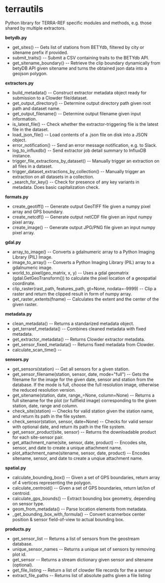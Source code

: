 # terrautils
Python library for TERRA-REF specific modules and methods, e.g. those shared by multiple extractors.

**betydb.py**
* get\_sites() -- Gets list of stations from BETYdb, filtered by city or sitename prefix if provided.
* submit\_traits() -- Submit a CSV containing traits to the BETYdb API.
* get\_sitename\_boundary() -- Retrieve the clip boundary dynamically from betyDB API given sitename
    and turns the obtained json data into a geojson polygon.

**extractors.py**
* build\_metadata() -- Construct extractor metadata object ready for submission to a Clowder file/dataset.
* get\_output\_directory() -- Determine output directory path given root path and dataset name.
* get\_output\_filename() -- Determine output filename given input information.
* is\_latest\_file() -- Check whether the extractor-triggering file is the latest file in the dataset.
* load\_json\_file() -- Load contents of a .json file on disk into a JSON object.
* error\_notification() -- Send an error message notification, e.g. to Slack.
* log\_to\_influxdb() -- Send extractor job detail summary to InfluxDB instance.
* trigger\_file\_extractions\_by\_dataset() -- Manually trigger an extraction on all files in a dataset.
* trigger\_dataset\_extractions\_by\_collection() -- Manually trigger an extraction on all datasets in a collection.
* \_search\_for\_key() -- Check for presence of any key variants in metadata. Does basic capitalization check.

**formats.py**
* create\_geotiff() -- Generate output GeoTIFF file given a numpy pixel array and GPS boundary.
* create\_netcdf() -- Generate output netCDF file given an input numpy pixel array.
* create\_image() -- Generate output JPG/PNG file given an input numpy pixel array.

**gdal.py**
* array\_to\_image() -- Converts a gdalnumeric array to a Python Imaging Library (PIL) Image.
* image\_to\_array() -- Converts a Python Imaging Library (PIL) array to a gdalnumeric image.
* world\_to\_pixel(geo\_matrix, x, y) -- Uses a gdal geomatrix (gdal.GetGeoTransform()) to calculate the 
    pixel location of a geospatial coordinate.
* clip\_raster(rast\_path, features\_path, gt=None, nodata=-9999) -- Clip a raster and return the clipped
    result in form of numpy array.
* get\_raster\_extents(fname) -- Calculates the extent and the center of the given raster.

**metadata.py**
* clean\_metadata() -- Returns a standarized metadata object.
* get\_terraref\_metadata() -- Combines cleaned metadata with fixed metadata.
* get\_extractor\_metadata() -- Returns Clowder extractor metadata.
* get\_sensor\_fixed\_metadata() -- Returns fixed metadata from Clowder.
* calculate\_scan\_time() -- 

**sensors.py**
* get\_sensors(station) -- Get all sensors for a given station.
* get\_sensor\_filename(station, sensor, date, mode="full") -- Gets the filename for the image for the 
    given date, sensor and station from the database. If the mode is full, choose the full resolution 
    image, otherwise the reduced resolution version.
* get\_sitename(station, date, range\_=None, column=None) -- Returns a full sitename for the plot (or 
    fullfield image) corresponding to the given station, date, range and column.
* check\_site(station) -- Checks for valid station given the station name, and return its path in the 
    file system.
* check\_sensor(station, sensor, date=None) -- Checks for valid sensor with optional date, and return 
    its path in the file system.
* get\_sensor\_product(site, sensor) -- Returns the downloadable product for each site-sensor pair.
* get\_attachment\_name(site, sensor, date, product) -- Encodes site, sensor, and date to create a 
    unique attachment name.
* plot\_attachment\_name(sitename, sensor, date, product) -- Encodes sitename, sensor, and date to 
    create a unqiue attachment name.

**spatial.py**
* calculate\_bounding\_box() -- Given a set of GPS boundaries, return array of 4 vertices representing the polygon.
* calculate\_centroid() -- Given a set of GPS boundaries, return lat/lon of centroid.
* calculate\_gps\_bounds() -- Extract bounding box geometry, depending on sensor type.
* geom\_from\_metadata() -- Parse location elements from metadata.
* \_get\_bounding\_box\_with\_formula() -- Convert scannerbox center position & sensor field-of-view to actual bounding box.

**products.py**
* get\_sensor\_list -- Returns a list of sensors from the geostream database.
* unique\_sensor\_names -- Returns a unique set of sensors by removing plot id.
* get\_sensor -- Returns a stream dictionary given sensor and sitename (optional).
* get\_file\_listing -- Return a list of clowder file records for the a sensor
* extract\_file\_paths -- Returns list of absolute paths given a file listing
